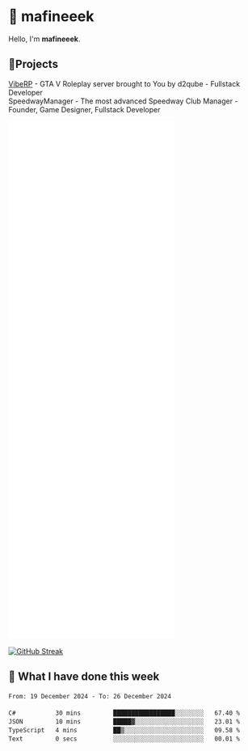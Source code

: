 # 👋 mafineeek
Hello, I'm **mafineeek**.

## 📝Projects

[VibeRP](https://v-rp.pl) - GTA V Roleplay server brought to You by d2qube - Fullstack Developer<br/>
SpeedwayManager - The most advanced Speedway Club Manager - Founder, Game Designer, Fullstack Developer


![](./github-metrics.svg)

[![GitHub Streak](https://streak-stats.demolab.com/?user=mafineeek)](https://git.io/streak-stats)

## 📰 What I have done this week
<!--START_SECTION:waka-->

```txt
From: 19 December 2024 - To: 26 December 2024

C#           30 mins         █████████████████░░░░░░░░   67.40 %
JSON         10 mins         █████▓░░░░░░░░░░░░░░░░░░░   23.01 %
TypeScript   4 mins          ██▒░░░░░░░░░░░░░░░░░░░░░░   09.58 %
Text         0 secs          ░░░░░░░░░░░░░░░░░░░░░░░░░   00.01 %
```

<!--END_SECTION:waka-->
